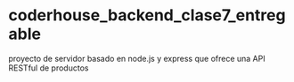 # coderhouse_backend_clase7_entregable
proyecto de servidor basado en node.js y express que ofrece una API RESTful de productos

